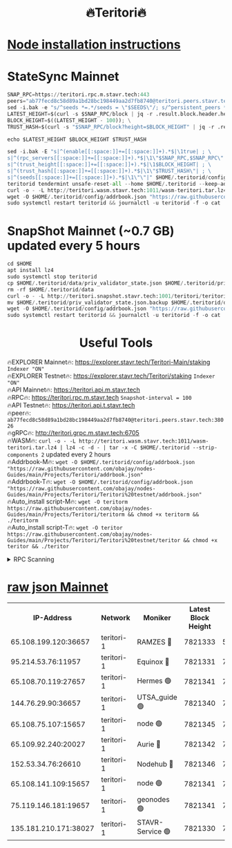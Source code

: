 <h1 align="center"> 🔥Teritori🔥</h1>


[Node installation instructions](https://github.com/obajay/nodes-Guides/tree/main/Projects/Teritori)
=

# StateSync Mainnet
```python
SNAP_RPC=https://teritori.rpc.m.stavr.tech:443
peers="ab77fecd8c58d89a1bd28bc198449aa2d7fb8740@teritori.peers.stavr.tech:38026"
sed -i.bak -e "s/^seeds *=.*/seeds = \"$SEEDS\"/; s/^persistent_peers *=.*/persistent_peers = \"$PEERS\"/" $HOME/.teritorid/config/config.toml
LATEST_HEIGHT=$(curl -s $SNAP_RPC/block | jq -r .result.block.header.height); \
BLOCK_HEIGHT=$((LATEST_HEIGHT - 100)); \
TRUST_HASH=$(curl -s "$SNAP_RPC/block?height=$BLOCK_HEIGHT" | jq -r .result.block_id.hash)

echo $LATEST_HEIGHT $BLOCK_HEIGHT $TRUST_HASH

sed -i.bak -E "s|^(enable[[:space:]]+=[[:space:]]+).*$|\1true| ; \
s|^(rpc_servers[[:space:]]+=[[:space:]]+).*$|\1\"$SNAP_RPC,$SNAP_RPC\"| ; \
s|^(trust_height[[:space:]]+=[[:space:]]+).*$|\1$BLOCK_HEIGHT| ; \
s|^(trust_hash[[:space:]]+=[[:space:]]+).*$|\1\"$TRUST_HASH\"| ; \
s|^(seeds[[:space:]]+=[[:space:]]+).*$|\1\"\"|" $HOME/.teritorid/config/config.toml
teritorid tendermint unsafe-reset-all --home $HOME/.teritorid --keep-addr-book
curl -o - -L http://teritori.wasm.stavr.tech:1011/wasm-teritori.tar.lz4 | lz4 -c -d - | tar -x -C $HOME/.teritorid --strip-components 2
wget -O $HOME/.teritorid/config/addrbook.json "https://raw.githubusercontent.com/obajay/nodes-Guides/main/Projects/Teritori/addrbook.json"
sudo systemctl restart teritorid && journalctl -u teritorid -f -o cat
```

# SnapShot Mainnet (~0.7 GB) updated every 5 hours
```python
cd $HOME
apt install lz4
sudo systemctl stop teritorid
cp $HOME/.teritorid/data/priv_validator_state.json $HOME/.teritorid/priv_validator_state.json.backup
rm -rf $HOME/.teritorid/data
curl -o - -L http://teritori.snapshot.stavr.tech:1001/teritori/teritori-snap.tar.lz4 | lz4 -c -d - | tar -x -C $HOME/.teritorid --strip-components 2
mv $HOME/.teritorid/priv_validator_state.json.backup $HOME/.teritorid/data/priv_validator_state.json
wget -O $HOME/.teritorid/config/addrbook.json "https://raw.githubusercontent.com/obajay/nodes-Guides/main/Projects/Teritori/addrbook.json"
sudo systemctl restart teritorid && journalctl -u teritorid -f -o cat
```
 <h1 align="center"> Useful Tools</h1>

🔥EXPLORER Mainnet🔥:      https://explorer.stavr.tech/Teritori-Main/staking      `Indexer "ON"` \
🔥EXPLORER Testnet🔥:        https://explorer.stavr.tech/Teritori/staking            `Indexer "ON"` \
🔥API Mainnet🔥:                   https://teritori.api.m.stavr.tech \
🔥RPC🔥:                                   https://teritori.rpc.m.stavr.tech                         `Snapshot-interval = 100` \
🔥API Testnet🔥:                     https://teritori.api.t.stavr.tech \
🔥peer🔥:                     `ab77fecd8c58d89a1bd28bc198449aa2d7fb8740@teritori.peers.stavr.tech:38026` \
🔥gRPC🔥:                                http://teritori.grpc.m.stavr.tech:6705 \
🔥WASM🔥: ```curl -o - -L http://teritori.wasm.stavr.tech:1011/wasm-teritori.tar.lz4 | lz4 -c -d - | tar -x -C $HOME/.teritorid --strip-components 2``` updated every 2 hours \
🔥Addrbook-M🔥:    ```wget -O $HOME/.teritorid/config/addrbook.json "https://raw.githubusercontent.com/obajay/nodes-Guides/main/Projects/Teritori/addrbook.json"``` \
🔥Addrbook-T🔥:    ```wget -O $HOME/.teritorid/config/addrbook.json "https://raw.githubusercontent.com/obajay/nodes-Guides/main/Projects/Teritori/Teritori%20testnet/addrbook.json"``` \
🔥Auto_install script-M🔥: ```wget -O teritorm https://raw.githubusercontent.com/obajay/nodes-Guides/main/Projects/Teritori/teritorm && chmod +x teritorm && ./teritorm``` \
🔥Auto_install script-T🔥: ```wget -O teritor https://raw.githubusercontent.com/obajay/nodes-Guides/main/Projects/Teritori/Teritori%20testnet/teritor && chmod +x teritor && ./teritor```

<details>
<summary>RPC Scanning</summary>

<h2 align="center"> We scan nodes in real time every 4 hours. And we provide the final result of RPC endpoints.
We cannot influence the operation of these nodes in any way. </h2>


```python
If Voting Power is higher than 0 --> then the Node is a validator of the network and may be subject to attack and be a potential threat to the chain.
```
```python
We marked such validators with a red symbol
```

</details>

[raw json Mainnet](https://rpc-check.teritorim.stavr.tech/teritorim/rpc-teritorim-result.json)
=



<table><tr><th>IP-Address</th><th>Network</th><th>Moniker</th><th>Latest Block Height</th><th>Earliest Block Height</th><th>Catching Up</th><th>Tx Index</th><th>Voting Power</th><th>Scan Time</th></tr><tr><td>65.108.199.120:36657</td><td>teritori-1</td><td>RAMZES 🔴</td><td>7821333</td><td>5996001</td><td>False</td><td>on</td><td>787911</td><td>2024-03-11T18:39:04.590674854UTC</td></tr><tr><td>95.214.53.76:11957</td><td>teritori-1</td><td>Equinox 🔴</td><td>7821331</td><td>7203180</td><td>False</td><td>on</td><td>1531717</td><td>2024-03-11T18:38:49.805548881UTC</td></tr><tr><td>65.108.70.119:27657</td><td>teritori-1</td><td>Hermes 🟢</td><td>7821341</td><td>7203180</td><td>False</td><td>on</td><td>0</td><td>2024-03-11T18:39:50.799066189UTC</td></tr><tr><td>144.76.29.90:36657</td><td>teritori-1</td><td>UTSA_guide 🟢</td><td>7821340</td><td>7208001</td><td>False</td><td>on</td><td>0</td><td>2024-03-11T18:39:41.596172693UTC</td></tr><tr><td>65.108.75.107:15657</td><td>teritori-1</td><td>node 🟢</td><td>7821345</td><td>7358868</td><td>False</td><td>on</td><td>0</td><td>2024-03-11T18:40:09.861720095UTC</td></tr><tr><td>65.109.92.240:20027</td><td>teritori-1</td><td>Aurie 🔴</td><td>7821342</td><td>7568001</td><td>False</td><td>on</td><td>119310</td><td>2024-03-11T18:39:57.310351060UTC</td></tr><tr><td>152.53.34.76:26610</td><td>teritori-1</td><td>Nodehub 🔴</td><td>7821346</td><td>7580883</td><td>False</td><td>on</td><td>65696</td><td>2024-03-11T18:40:16.443804022UTC</td></tr><tr><td>65.108.141.109:15657</td><td>teritori-1</td><td>node 🟢</td><td>7821341</td><td>7714496</td><td>False</td><td>on</td><td>0</td><td>2024-03-11T18:39:50.479783335UTC</td></tr><tr><td>75.119.146.181:19657</td><td>teritori-1</td><td>geonodes 🟢</td><td>7821341</td><td>7747478</td><td>False</td><td>on</td><td>0</td><td>2024-03-11T18:39:48.152593955UTC</td></tr><tr><td>135.181.210.171:38027</td><td>teritori-1</td><td>STAVR-Service 🟢</td><td>7821330</td><td>7819501</td><td>False</td><td>on</td><td>0</td><td>2024-03-11T18:38:47.408535115UTC</td></tr></table>
